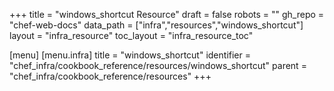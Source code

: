 +++
title = "windows_shortcut Resource"
draft = false
robots = ""
gh_repo = "chef-web-docs"
data_path = ["infra","resources","windows_shortcut"]
layout = "infra_resource"
toc_layout = "infra_resource_toc"

[menu]
  [menu.infra]
    title = "windows_shortcut"
    identifier = "chef_infra/cookbook_reference/resources/windows_shortcut"
    parent = "chef_infra/cookbook_reference/resources"
+++

<!-- The contents of this page are automatically generated from the windows_shortcut.yaml file in the data directory. -->
<!-- To suggest a change, edit the https://github.com/chef/chef/blob/main/lib/chef/resource/windows_shortcut.rb file
      and submit a pull request to the https://github.com/chef/chef repository. -->
